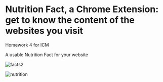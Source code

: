 # Nutrition Fact, a Chrome Extension: get to know the content of the websites you visit
Homework 4 for ICM

A usable Nutrition Fact for your website

![facts2](https://cloud.githubusercontent.com/assets/10605821/19426571/ac5c9246-940b-11e6-9a18-47ad2b6d8bd0.png)

![nutrition](https://cloud.githubusercontent.com/assets/10605821/19336008/c904ba24-90d5-11e6-9e1d-37a6c433cee6.jpg)
